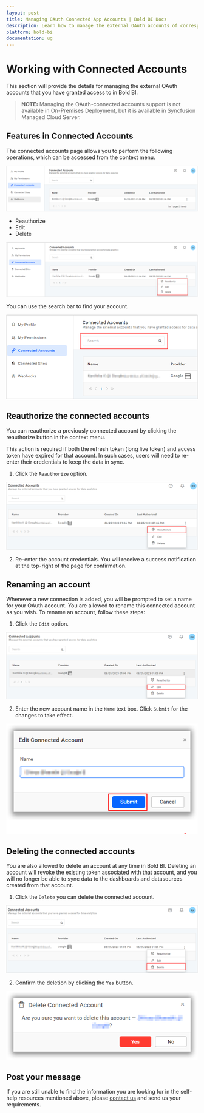 ```yaml
---
layout: post
title: Managing OAuth Connected App Accounts | Bold BI Docs
description: Learn how to manage the external OAuth accounts of corresponding data connectors that you have granted access for in Bold BI.
platform: bold-bi
documentation: ug
---
```


# Working with Connected Accounts

This section will provide the details for managing the external OAuth accounts that you have granted access to in Bold BI.

> **NOTE:** Managing the OAuth-connected accounts support is not available in On-Premises Deployment, but it is available in Syncfusion Managed Cloud Server.

## Features in Connected Accounts

The connected accounts page allows you to perform the following operations, which can be accessed from the context menu.

![Connected account features icon](/static/assets/working-with-datasource/images/contextmenu.png)

* Reauthorize
* Edit
* Delete

![Data button](/static/assets/working-with-datasource/images/connectedaccountsfeatures.png)

You can use the search bar to find your account.

![Search connected account textbox](/static/assets/working-with-datasource/images/searchtextbox.png)

## Reauthorize the connected accounts

You can reauthorize a previously connected account by clicking the reauthorize button in the context menu.

This action is required if both the refresh token (long live token) and access token have expired for that account. In such cases, users will need to re-enter their credentials to keep the data in sync. 

1. Click the `Reauthorize` option. 

![Reauthorize account button](/static/assets/working-with-datasource/images/reauthorizeconnectedaccounts.png)

2. Re-enter the account credentials. You will receive a success notification at the top-right of the page for confirmation.

## Renaming an account

Whenever a new connection is added, you will be prompted to set a name for your OAuth account. You are allowed to rename this connected account as you wish. To rename an account, follow these steps:

1. Click the `Edit` option.

![Edit account button](/static/assets/working-with-datasource/images/editconnectedaccounts.png)

2. Enter the new account name in the `Name` text box. Click `Submit` for the changes to take effect.

![Edit account icon](/static/assets/working-with-datasource/images/editingconnectedaccounts.png)

## Deleting the connected accounts

You are also allowed to delete an account at any time in Bold BI. Deleting an account will revoke the existing token associated with that account, and you will no longer be able to sync data to the dashboards and datasources created from that account. 

1. Click the `Delete` you can delete the connected account.

![Delete account button](/static/assets/working-with-datasource/images/deleteconnectedaccounts.png)

2. Confirm the deletion by clicking the `Yes` button.

![Delete account icon](/static/assets/working-with-datasource/images/deletingconnectedaccounts.png)

## Post your message
If you are still unable to find the information you are looking for in the self-help resources mentioned above, please [contact us](https://www.boldbi.com/support) and send us your requirements.